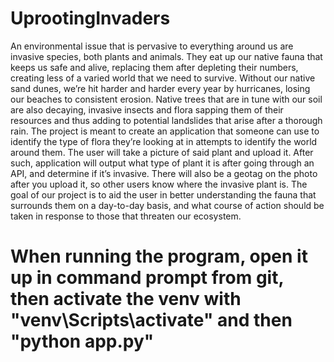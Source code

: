 # UprootingInvaders
An environmental issue that is pervasive to everything around us are invasive species, both plants and animals. They eat up our native fauna that keeps us safe and alive, replacing them after depleting their numbers, creating less of a varied world that we need to survive. Without our native sand dunes, we’re hit harder and harder every year by hurricanes, losing our beaches to consistent erosion. Native trees that are in tune with our soil are also decaying, invasive insects and flora sapping them of their resources and thus adding to potential landslides that arise after a thorough rain.  The project is meant to create an application that someone can use to identify the type of flora they’re looking at in attempts to identify the world around them. The user will take a picture of said plant and upload it. After such, application will output what type of plant it is after going through an API, and determine if it’s invasive. There will also be a geotag on the photo after you upload it, so other users know where the invasive plant is. The goal of our project is to aid the user in better understanding the fauna that surrounds them on a day-to-day basis, and what course of action should be taken in response to those that threaten our ecosystem.

# When running the program, open it up in command prompt from git, then activate the venv with "venv\Scripts\activate" and then "python app.py"